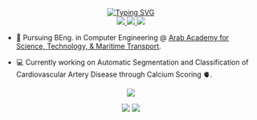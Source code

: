 <p align="center">
  <a href="https://github.com/YehiaShaarawy">
  <img src="https://readme-typing-svg.demolab.com?font=Georgia&center=true&size=21&duration=2000&pause=100&multiline=true&width=500&height=80&lines=Yehia+Shaarawy;BEng.+Student+%7C+Software+Engineer;AI+%7C+Computer+Vision" alt="Typing SVG" /> </a>
<br/>
  <a href="mailto:yehiamostafa8@gmail.com">
      <img src="https://img.shields.io/badge/-Email-b22222?style=flat-square&logo=gmail&logoColor=white">
  </a>
  <a href="https://www.linkedin.com/in/yehiasharawy/">
    <img src="https://img.shields.io/badge/Linkedin-0181FF?style=flat-square&logo=linkedin"">
  </a>
  <a href="https://www.kaggle.com/yehiashaarawy">
    <img src="https://img.shields.io/badge/Kaggle-1b1d21?style=flat-square&logo=kaggle"">
  </a>
</p>

* 📖 Pursuing BEng. in Computer Engineering @ [Arab Academy for Science, Technology, & Maritime Transport](https://aast.edu/en/index.php). 

* 💻 Currently working on Automatic Segmentation and Classification of Cardiovascular Artery Disease through Calcium Scoring 🫀.

<div align="center">
  
![](http://github-profile-summary-cards.vercel.app/api/cards/profile-details?username=YehiaShaarawy&theme=github_dark) 

![](http://github-profile-summary-cards.vercel.app/api/cards/repos-per-language?username=YehiaShaarawy&theme=github_dark) 
![](http://github-profile-summary-cards.vercel.app/api/cards/most-commit-language?username=YehiaShaarawy&theme=github_dark)
</div>
